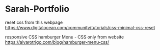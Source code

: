 # Sarah-Portfolio


reset css from this webpage
https://www.digitalocean.com/community/tutorials/css-minimal-css-reset

responsive CSS hamburger Menu - CSS only from website 
https://alvarotrigo.com/blog/hamburger-menu-css/